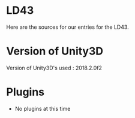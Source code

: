 # LD43

Here are the sources for our entries for the LD43.

# Version of Unity3D

Version of Unity3D's used : 2018.2.0f2

# Plugins

 - No plugins at this time
